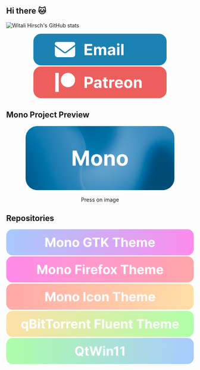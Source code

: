 ## Hi there 🐱

![Witali Hirsch's GitHub stats](https://github-readme-stats.vercel.app/api?username=witalihirsch&show_icons=true&theme=tokyonight)

<div align="center">
    <a href="mailto:witalihirsch1@gmail.com">
        <img src="images/email.png" height="85px" >
    </a>
    <a href="https://www.patreon.com/witalihirsch">
        <img src="images/patreon.png" height="85px" >
    </a>
</div>

## Mono Project Preview

<div align="center">
    <a href="https://witalihirsch.github.io/mono.html">
    	<img src="images/logo.png" width="400px" >
    </a>
    <p>Press on image</p>
</div>

## Repositories

<div align="center">
    <a href="https://github.com/witalihirsch/Mono-gtk-theme">
    	<img src="images/mono-gtk-theme.png" width="600px" >
    </a>
    <a href="https://github.com/witalihirsch/Mono-firefox-theme">
    	<img src="images/mono-firefox-theme.png" width="600px" >
    </a>
    <a href="https://github.com/witalihirsch/Mono-icon-theme">
    	<img src="images/mono-icon-theme.png" width="600px" >
    </a>
    <a href="https://github.com/witalihirsch/qBitTorrent-fluent-theme">
    	<img src="images/qbittorrent-fluent-theme.png" width="600px" >
    </a>
    <a href="https://github.com/witalihirsch/QTWin11">
    	<img src="images/qtwin11.png" width="600px" >
    </a>
</div>